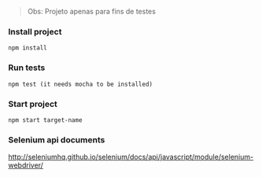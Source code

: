 > Obs: Projeto apenas para fins de testes

### Install project

    npm install

### Run tests

    npm test (it needs mocha to be installed)

### Start project

    npm start target-name

### Selenium api documents
http://seleniumhq.github.io/selenium/docs/api/javascript/module/selenium-webdriver/
